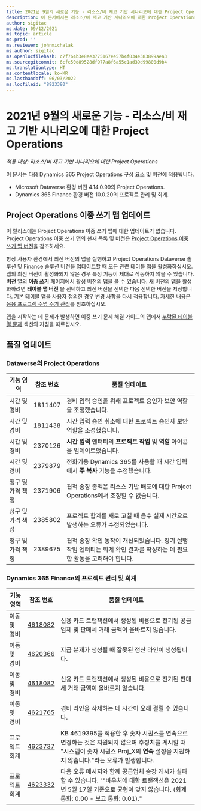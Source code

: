 ```yaml
---
title: 2021년 9월의 새로운 기능 - 리소스/비 재고 기반 시나리오에 대한 Project Operations
description: 이 문서에서는 리소스/비 재고 기반 시나리오에 대한 Project Operations의 2021년 9월 릴리스에서 사용할 수 있는 품질 업데이트에 대한 정보를 제공합니다.
author: sigitac
ms.date: 09/12/2021
ms.topic: article
ms.prod: ''
ms.reviewer: johnmichalak
ms.author: sigitac
ms.openlocfilehash: c7f764b3e8ee3775167ee57b4f034e383899aea3
ms.sourcegitcommit: 6cfc50d89528df977a8f6a55c1ad39d99800d9b4
ms.translationtype: HT
ms.contentlocale: ko-KR
ms.lasthandoff: 06/03/2022
ms.locfileid: "8923380"
---
```

# <a name="whats-new-september-2021---project-operations-for-resourcenon-stocked-based-scenarios"></a>2021년 9월의 새로운 기능 - 리소스/비 재고 기반 시나리오에 대한 Project Operations

*적용 대상: 리소스/비 재고 기반 시나리오에 대한 Project Operations*

이 문서는 다음 Dynamics 365 Project Operations 구성 요소 및 버전에 적용됩니다.

   - Microsoft Dataverse 환경 버전 4.14.0.99의 Project Operations.
   - Dynamics 365 Finance 환경 버전 10.0.20의 프로젝트 관리 및 회계.

## <a name="project-operations-dual-write-maps-updates"></a>Project Operations 이중 쓰기 맵 업데이트

이 릴리스에는 Project Operations 이중 쓰기 맵에 대한 업데이트가 없습니다. Project Operations 이중 쓰기 맵의 현재 목록 및 버전은 [Project Operations 이중 쓰기 맵 버전](../environment/resource-dual-write-maps.md)을 참조하세요.

항상 사용자 환경에서 최신 버전의 맵을 실행하고 Project Operations Dataverse 솔루션 및 Finance 솔루션 버전을 업데이트할 때 모든 관련 테이블 맵을 활성화하십시오. 맵의 최신 버전이 활성화되지 않은 경우 특정 기능이 제대로 작동하지 않을 수 있습니다. **버전** 열의 **이중 쓰기** 페이지에서 활성 버전의 맵을 볼 수 있습니다. 새 버전의 맵을 활성화하려면 **테이블 맵 버전** 을 선택하고 최신 버전을 선택한 다음 선택한 버전을 저장합니다. 기본 테이블 맵을 사용자 정의한 경우 변경 사항을 다시 적용합니다. 자세한 내용은 [응용 프로그램 수명 주기 관리](/dynamics365/fin-ops-core/dev-itpro/data-entities/dual-write/app-lifecycle-management)를 참조하십시오.

맵을 시작하는 데 문제가 발생하면 이중 쓰기 문제 해결 가이드의 맵에서 [누락된 테이블 열 문제](/dynamics365/fin-ops-core/dev-itpro/data-entities/dual-write/dual-write-troubleshooting-finops-upgrades#missing-table-columns-issue-on-maps) 섹션의 지침을 따르십시오.

## <a name="quality-updates"></a>품질 업데이트

### <a name="project-operations-on-dataverse"></a>Dataverse의 Project Operations

| **기능 영역** | **참조 번호** | **품질 업데이트** |
| --- | --- | --- |
| 시간 및 경비 | 1811407 | 경비 입력 승인을 위해 프로젝트 승인자 보안 역할을 조정했습니다. |
| 시간 및 경비 | 1811438 | 시간 입력 승인 취소에 대한 프로젝트 승인자 보안 역할을 조정했습니다. |
| 시간 및 경비 | 2370126 | **시간 입력** 엔터티의 **프로젝트 작업** 및 **역할** 아이콘을 업데이트했습니다. |
| 시간 및 경비 | 2379879 | 전화기용 Dynamics 365를 사용할 때 시간 입력에서 **주 복사** 기능을 수정했습니다. |
| 청구 및 가격 책정 | 2371906 | 견적 송장 총액은 리소스 기반 배포에 대한 Project Operations에서 조정할 수 없습니다. |
| 청구 및 가격 책정 | 2385802 | 프로젝트 합계를 새로 고칠 때 음수 실제 시간으로 발생하는 오류가 수정되었습니다. |
| 청구 및 가격 책정 | 2389675 | 견적 송장 확인 동작이 개선되었습니다. 장기 실행 작업 엔터티는 회계 확인 결과를 작성하는 데 필요한 활동을 고려해야 합니다. |

### <a name="project-management-and-accounting-in-dynamics-365-finance"></a>Dynamics 365 Finance의 프로젝트 관리 및 회계

| 기능 영역 | 참조 번호 | 품질 업데이트 |
| --- | --- | --- |
| 이동 및 경비 | [4618082](https://fix.lcs.dynamics.com/Issue/Details?kb=4618082&amp;bugId=583101&amp;dbType=3&amp;qc=9c85ac8ca1e5e9cd07fac9e9aa2cb0914724e28b86ad3339dacf7741f554c605) | 신용 카드 트랜잭션에서 생성된 비용으로 전기된 공급업체 및 판매세 거래 금액이 올바르지 않습니다. |
| 이동 및 경비 | [4620366](https://fix.lcs.dynamics.com/Issue/Details?kb=4620366&amp;bugId=579485&amp;dbType=3&amp;qc=e864789bd95505ea624c537d585bf113c2de60b97c88439d44693dbd85aa8e92) | 지급 분개가 생성될 때 잘못된 정산 라인이 생성됩니다. |
| 이동 및 경비 | [4618082](https://fix.lcs.dynamics.com/Issue/Details?kb=4618082&amp;bugId=583101&amp;dbType=3&amp;qc=9c85ac8ca1e5e9cd07fac9e9aa2cb0914724e28b86ad3339dacf7741f554c605) | 신용 카드 트랜잭션에서 생성된 비용으로 전기된 판매세 거래 금액이 올바르지 않습니다. |
| 이동 및 경비 | [4621765](https://fix.lcs.dynamics.com/Issue/Details?kb=4621765&amp;bugId=587306&amp;dbType=3&amp;qc=6fbfad0123d4e95eaf8d5a5a2f6c354577c991b7905c852ab02d1f94e728a876) | 경비 라인을 삭제하는 데 시간이 오래 걸릴 수 있습니다. |
| 프로젝트 회계 | [4623737](https://fix.lcs.dynamics.com/Issue/Details?kb=4623737&amp;bugId=598109&amp;dbType=3&amp;qc=4101fc5865201e21815299f2ff11ae46d5d5370510868df86c25ee09a8ca1a0c) | KB 4619395를 적용한 후 숫자 시퀀스를 연속으로 변경하는 것은 지원되지 않으며 추정치를 게시할 때 "시스템이 숫자 시퀀스 Proj_X의 **연속** 설정을 지원하지 않습니다."라는 오류가 발생합니다. |
| 프로젝트 회계 | [4623332](https://fix.lcs.dynamics.com/Issue/Details?kb=4623332&amp;bugId=586034&amp;dbType=3&amp;qc=2f64bb1977c4a9c9dd2ce9de7e72230b86eca14b6295c5bbfb614ea97ad81caf) | 다음 오류 메시지와 함께 공급업체 송장 게시가 실패할 수 있습니다. ""바우처에 대한 트랜잭션은 2021년 5월 17일 기준으로 균형이 맞지 않습니다. (회계 통화: 0.00 - 보고 통화: 0.01)." |
